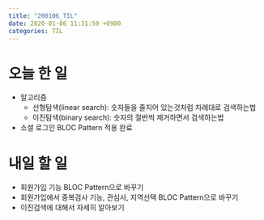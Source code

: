 ```yaml
---
title: "200106_TIL"
date: 2020-01-06 11:31:59 +0900
categories: TIL
---
```

# 오늘 한 일
* 알고리즘
  * 선형탐색(linear search): 숫자들을 줄지어 있는것처럼 차례대로 검색하는법
  * 이진탐색(binary search): 숫자의 절반씩 제거하면서 검색하는법
* 소셜 로그인 BLOC Pattern 적용 완료

# 내일 할 일
* 회원가입 기능 BLOC Pattern으로 바꾸기
* 회원가입에서 중복검사 기능, 관심사, 지역선택 BLOC Pattern으로 바꾸기
* 이진검색에 대해서 자세히 알아보기